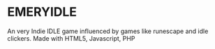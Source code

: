 # EMERYIDLE
 An very Indie IDLE game influenced by games like runescape and idle clickers. Made with HTML5, Javascript, PHP
